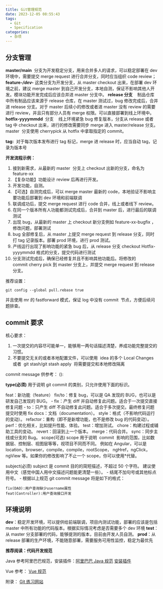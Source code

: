 ```yaml
---
title: Git管理规范
date: 2023-12-05 08:55:43
tags:
  - Git
  - Specification
categories:
  - 杂项
---
```


## 分支管理

**master/main**  分支为开发稳定分支，用来合并多人的请求，可以稳定部署在 dev 环境中，需要提交 merge request 进行合并分支，同时应当组织 code review；
**feature-_/dev-_** 这类分支为开发分支，从 master checkout 出来，在部署 dev 环境之前，建议 merge master 到自己开发分支，本地自测，保证不影响其他人开发。模块功能开发完成后应该合并进 master 分支中。
**release 分支**    制品仓库中所有制品应该来源于 release 仓库，在 master 测试过，bug 修改完成后，合并进 release 分支。对于 master 后续小的修改或者进 master 没有 review 的需要进行 review，并且只有部分人员有 merge 权限。可以直接部署到线上环境中。
**hotfix-yyyymmdd**  分支    线上环境紧急 bug 修复版本，分支从 release 或者 tag 中 checkout 出来，进行的修改需要同步 merge 进入 master/release 分支。master  分支使用 cherrypick 从 hotfix 中拿取指定的 commit。

**tag:**  对于每次版本发布进行 tag 标记，merge 进 release 时，应当自动 tag，记录为版本号

<!-- more -->

**开发流程示例：**

1. 接到新需求，从最新的 master  分支上 checkout 出新的分支，命名为 feature-xx
2. 【复杂功能】功能设计 review 后再进行开发。
3. 开发功能，自测。
4. 【可选】自测完成后，可以 merge master 最新的 code，本地验证不影响主要功能后部署到 dev 环境和前端联调
5. 联调成功后，提交 merge request 进行 code 合并，线上或者线下 review。
6. 在同一个版本所有人功能都测试完成后，合并到 master 后，进行最后的联调测试
7. 出现 bug，从最新的 master 上 checkout 新分支例如 feature-xx-bugfix ，修改问题，部署测试
8. bug 全部修复后，从 master 上提交 merge request 到 release 分支，同时打 tag 记录版本。部署 prod 环境，进行 prod 测试。
9. 产线运行出现了影响功能的紧急 bug 后，从 release 分支 checkout Hotfix-yyyymmdd 格式的分支，提交代码进行测试
10. 分支测试完成后，确保已经修复并且不影响其他功能后。将修改的 commit cherry pick 到 master 分支上，并提交 merge request 到 release 分支。

推荐设置：

```shell
git config --global pull.rebase true
```

并且使用 mr 的 fastforward 模式，保证 log 中没有 commit  节点，方便后续问题排查。

## commit 要求

核心要求：

1. 一次提交的内容尽可能单一，能够用一两句话描述清楚，养成功能完整提交的习惯。
2. 不要提交无关的或者本地配置文件，可以使用  idea 的多个 Local Changes  或者  git stash/git stash apply  将需要提交和本地修改隔离

commit message 供参考：
<type>(<scope>): <subject>

**type(必须)**
用于说明 git commit 的类别，只允许使用下面的标识。

feat：新功能（feature）
fix/to：修复 bug，可以是 QA 发现的 BUG，也可以是研发自己发现的 BUG。 - fix：产生 diff 并自动修复此问题。适合于一次提交直接修复问题 - to：只产生 diff 不自动修复此问题。适合于多次提交。最终修复问题提交时使用 fix
docs：文档（documentation）。
style：格式（不影响代码运行的变动）。
refactor：重构（即不是新增功能，也不是修改 bug 的代码变动）。
perf：优化相关，比如提升性能、体验。
test：增加测试。
chore：构建过程或辅助工具的变动。
revert：回滚到上一个版本。
merge：代码合并。
sync：同步主线或分支的 Bug。
scope(可选)
scope 用于说明  commit  影响的范围，比如数据层、控制层、视图层等等，视项目不同而不同。
例如在 Angular，可以是 location，browser，compile，compile，rootScope， ngHref，ngClick，ngView 等。如果你的修改影响了不止一个 scope，你可以使用\*代替。

subject(必须)
subject 是 commit 目的的简短描述，不超过 50 个字符。
建议使用中文（感觉中国人用中文描述问题能更清楚一些）。 - 结尾不加句号或其他标点符号。 - 根据以上规范 git commit message 将是如下的格式：

```
fix(DAO):用户查询缺少username属性
feat(Controller):用户查询接口开发
```

## 环境说明

**dev**：稳定开发环境，可以提供给前端联调，项目内测试功能，部署的应该是包括 master 中所有功能的代码版本。根据实际情况考虑是否需要多个 dev 环境
**test**：从 master 分支部署的代码，能够提测的版本，目前由开发人员自测。
**prod**：从 release 部署的生产环境，不能随意部署，需要服务可用性监控，稳定为最优先

**推荐阅读：代码开发规范**

Java 参考阿里巴巴规范，安装插件：[阿里巴巴 Java 规范](https://developer.aliyun.com/special/tech-java) [安装插件](https://developer.aliyun.com/article/224817)

Vue 参考： [Vue 规范](https://v2.cn.vuejs.org/v2/style-guide/index.html)

附录：
[Git 练习网站](https://learngitbranching.js.org/?tdsourcetag=s_pctim_aiomsg&locale=zh_CN)
